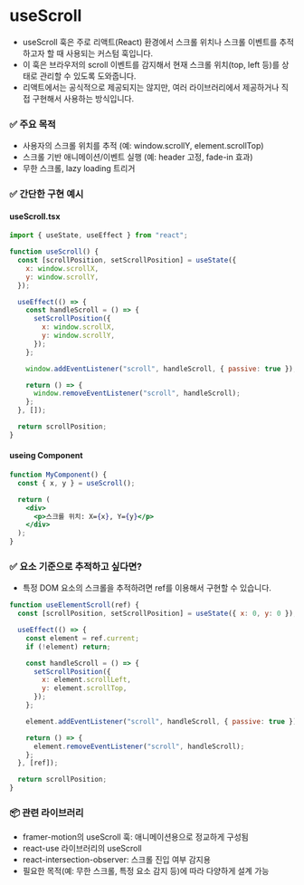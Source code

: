 # useScroll
- useScroll 훅은 주로 리액트(React) 환경에서 스크롤 위치나 스크롤 이벤트를 추적하고자 할 때 사용되는 커스텀 훅입니다. 
- 이 훅은 브라우저의 scroll 이벤트를 감지해서 현재 스크롤 위치(top, left 등)를 상태로 관리할 수 있도록 도와줍니다.
- 리액트에서는 공식적으로 제공되지는 않지만, 여러 라이브러리에서 제공하거나 직접 구현해서 사용하는 방식입니다. 


### ✅ 주요 목적
- 사용자의 스크롤 위치를 추적 (예: window.scrollY, element.scrollTop)
- 스크롤 기반 애니메이션/이벤트 실행 (예: header 고정, fade-in 효과)
- 무한 스크롤, lazy loading 트리거


### ✅ 간단한 구현 예시
#### useScroll.tsx
```jsx
import { useState, useEffect } from "react";

function useScroll() {
  const [scrollPosition, setScrollPosition] = useState({
    x: window.scrollX,
    y: window.scrollY,
  });

  useEffect(() => {
    const handleScroll = () => {
      setScrollPosition({
        x: window.scrollX,
        y: window.scrollY,
      });
    };

    window.addEventListener("scroll", handleScroll, { passive: true });

    return () => {
      window.removeEventListener("scroll", handleScroll);
    };
  }, []);

  return scrollPosition;
}
```
#### useing Component
```jsx
function MyComponent() {
  const { x, y } = useScroll();

  return (
    <div>
      <p>스크롤 위치: X={x}, Y={y}</p>
    </div>
  );
}
```

### ✅ 요소 기준으로 추적하고 싶다면?
- 특정 DOM 요소의 스크롤을 추적하려면 ref를 이용해서 구현할 수 있습니다.
```jsx
function useElementScroll(ref) {
  const [scrollPosition, setScrollPosition] = useState({ x: 0, y: 0 });

  useEffect(() => {
    const element = ref.current;
    if (!element) return;

    const handleScroll = () => {
      setScrollPosition({
        x: element.scrollLeft,
        y: element.scrollTop,
      });
    };

    element.addEventListener("scroll", handleScroll, { passive: true });

    return () => {
      element.removeEventListener("scroll", handleScroll);
    };
  }, [ref]);

  return scrollPosition;
}
```


### 📦 관련 라이브러리
- framer-motion의 useScroll 훅: 애니메이션용으로 정교하게 구성됨
- react-use 라이브러리의 useScroll
- react-intersection-observer: 스크롤 진입 여부 감지용
- 필요한 목적(예: 무한 스크롤, 특정 요소 감지 등)에 따라 다양하게 설계 가능

